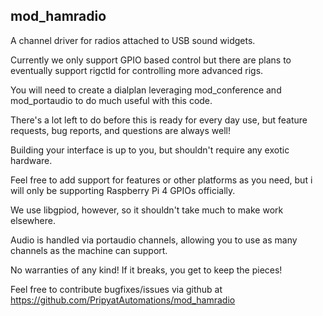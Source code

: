 mod_hamradio
------------

A channel driver for radios attached to USB sound widgets.

Currently we only support GPIO based control but there are plans to
eventually support rigctld for controlling more advanced rigs.

You will need to create a dialplan leveraging mod_conference and
mod_portaudio to do much useful with this code.

There's a lot left to do before this is ready for every day use, but feature
requests, bug reports, and questions are always well!

Building your interface is up to you, but shouldn't require any exotic
hardware.

Feel free to add support for features or other platforms as you need, but i
will only be supporting Raspberry Pi 4 GPIOs officially.

We use libgpiod, however, so it shouldn't take much to make work elsewhere.

Audio is handled via portaudio channels, allowing you to use as many
channels as the machine can support.

No warranties of any kind! If it breaks, you get to keep the pieces!

Feel free to contribute bugfixes/issues via github at
   https://github.com/PripyatAutomations/mod_hamradio
